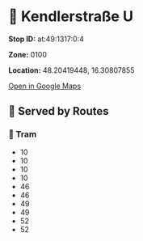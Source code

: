 # 🚉 Kendlerstraße U


**Stop ID:** at:49:1317:0:4

**Zone:** 0100

**Location:** 48.20419448, 16.30807855

[Open in Google Maps](https://www.google.com/maps?q=48.20419448,16.30807855)

## 🚆 Served by Routes

### 🚊 Tram
- 10
- 10
- 10
- 10
- 46
- 46
- 49
- 49
- 52
- 52